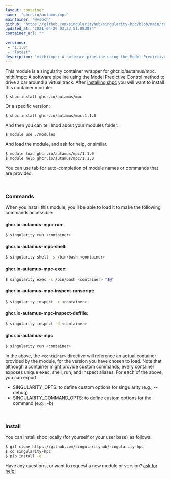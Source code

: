 ```yaml
---
layout: container
name:  "ghcr.io/autamus/mpc"
maintainer: "@vsoch"
github: "https://github.com/singularityhub/singularity-hpc/blob/main/registry/ghcr.io/autamus/mpc/container.yaml"
updated_at: "2021-04-20 03:23:51.883874"
container_url: ""

versions:
 - "1.1.0"
 - "latest"
description: "mithi/mpc: A software pipeline using the Model Predictive Control method to drive a car around a virtual track."
---
```


This module is a singularity container wrapper for ghcr.io/autamus/mpc.
mithi/mpc: A software pipeline using the Model Predictive Control method to drive a car around a virtual track.
After [installing shpc](#install) you will want to install this container module:

```bash
$ shpc install ghcr.io/autamus/mpc
```

Or a specific version:

```bash
$ shpc install ghcr.io/autamus/mpc:1.1.0
```

And then you can tell lmod about your modules folder:

```bash
$ module use ./modules
```

And load the module, and ask for help, or similar.

```bash
$ module load ghcr.io/autamus/mpc/1.1.0
$ module help ghcr.io/autamus/mpc/1.1.0
```

You can use tab for auto-completion of module names or commands that are provided.

<br>

### Commands

When you install this module, you'll be able to load it to make the following commands accessible:

#### ghcr.io-autamus-mpc-run:

```bash
$ singularity run <container>
```

#### ghcr.io-autamus-mpc-shell:

```bash
$ singularity shell -s /bin/bash <container>
```

#### ghcr.io-autamus-mpc-exec:

```bash
$ singularity exec -s /bin/bash <container> "$@"
```

#### ghcr.io-autamus-mpc-inspect-runscript:

```bash
$ singularity inspect -r <container>
```

#### ghcr.io-autamus-mpc-inspect-deffile:

```bash
$ singularity inspect -d <container>
```



#### ghcr.io-autamus-mpc

```bash
$ singularity run <container>
```


In the above, the `<container>` directive will reference an actual container provided
by the module, for the version you have chosen to load. Note that although a container
might provide custom commands, every container exposes unique exec, shell, run, and
inspect aliases. For each of the above, you can export:

 - SINGULARITY_OPTS: to define custom options for singularity (e.g., --debug)
 - SINGULARITY_COMMAND_OPTS: to define custom options for the command (e.g., -b)

<br>
  
### Install

You can install shpc locally (for yourself or your user base) as follows:

```bash
$ git clone https://github.com/singularityhub/singularity-hpc
$ cd singularity-hpc
$ pip install -e .
```

Have any questions, or want to request a new module or version? [ask for help!](https://github.com/singularityhub/singularity-hpc/issues)